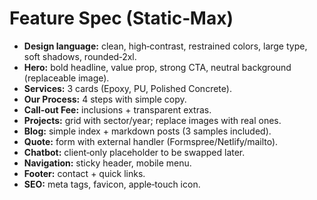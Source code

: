# Feature Spec (Static‑Max)

- **Design language:** clean, high‑contrast, restrained colors, large type, soft shadows, rounded‑2xl.
- **Hero:** bold headline, value prop, strong CTA, neutral background (replaceable image).
- **Services:** 3 cards (Epoxy, PU, Polished Concrete).
- **Our Process:** 4 steps with simple copy.
- **Call‑out Fee:** inclusions + transparent extras.
- **Projects:** grid with sector/year; replace images with real ones.
- **Blog:** simple index + markdown posts (3 samples included).
- **Quote:** form with external handler (Formspree/Netlify/mailto).
- **Chatbot:** client‑only placeholder to be swapped later.
- **Navigation:** sticky header, mobile menu.
- **Footer:** contact + quick links.
- **SEO:** meta tags, favicon, apple‑touch icon.
